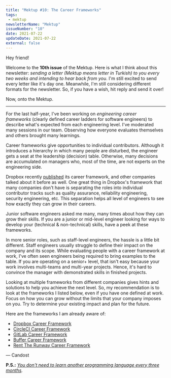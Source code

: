```yaml
---
title: "Mektup #10: The Career Frameworks"
tags:
 - mektup
newsletterName: "Mektup"
issueNumber: "10"
date: 2021-07-22
updateDate: 2021-07-22
external: false
---
```


Hey friend!

Welcome to the **10th issue** of the Mektup. Here is what I think about this newsletter: _sending a letter (Mektup means letter in Turkish) to you every two weeks and intending to hear back from you_. I'm still excited to send every letter like it's day one. Meanwhile, I'm still considering different formats for the newsletter. So, if you have a wish, hit reply and send it over!

Now, onto the Mektup.

---

For the last half-year, I've been working on _engineering career frameworks_ (clearly defined career ladders for software engineers) to describe what's expected from each engineering level. I've moderated many sessions in our team. Observing how everyone evaluates themselves and others brought many learnings.

Career frameworks give opportunities to individual contributors. Although it introduces a hierarchy in which many people are disturbed, the engineer gets a seat at the leadership (decision) table. Otherwise, many decisions are accumulated on managers who, most of the time, are not experts on the engineering side.

Dropbox recently [published](https://dropbox.github.io/dbx-career-framework/) its career framework, and other companies talked about it before as well. One great thing in Dropbox's framework that many companies don't have is separating the roles into individual contributor tracks such as quality assurance, reliability engineering, security engineering, etc. This separation helps all level of engineers to see how exactly they can grow in their careers.

Junior software engineers asked me many, many times about how they can grow their skills. If you are a junior or mid-level engineer looking for ways to develop your (technical & non-technical) skills, have a peek at these frameworks.

In more senior roles, such as staff-level engineers, the hassle is a little bit different. Staff engineers usually struggle to define their impact on the company and its scope. While evaluating people with a career framework at work, I've often seen engineers being required to bring examples to the table. If you are operating on a senior+ level, that isn't easy because your work involves multi-teams and multi-year projects. Hence, it's hard to convince the manager with demonstrated skills in finished projects.

Looking at multiple frameworks from different companies gives hints and solutions to help you achieve the next level. So, my recommendation is to look at the frameworks I listed below, even if you have one defined at work. Focus on how you can grow without the limits that your company imposes on you. Try to determine your existing impact and plan for the future.

Here are the frameworks I am already aware of:

- ​[Dropbox Career Framework](https://dropbox.github.io/dbx-career-framework/)​
- ​[CircleCI Career Framework](https://docs.google.com/spreadsheets/d/131XZCEb8LoXqy79WWrhCX4sBnGhCM1nAIz4feFZJsEo/edit#gid=0)​
- ​[GitLab Career Framework](https://about.gitlab.com/handbook/engineering/career-development/matrix/engineering/)​
- ​[Buffer Career Framework](https://buffer.com/resources/engineering-career-framework/)​
- ​[Rent The Runway Career Framework](https://docs.google.com/spreadsheets/d/1k4sO6pyCl_YYnf0PAXSBcX776rNcTjSOqDxZ5SDty-4/edit#gid=0)​

— Candost

**P.S.:** _[You don't need to learn another programming language every three months](/no-you-dont-need-to-learn-another-programming-language-every-three-months/)._

